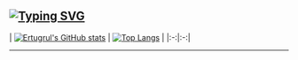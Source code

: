 [![Typing SVG](https://readme-typing-svg.herokuapp.com?font=Fira+Code&pause=1000&color=F76C24&width=435&lines=Welcome+to+my+world)](https://git.io/typing-svg)
---

| [![Ertugrul's GitHub stats](https://github-readme-stats.vercel.app/api?username=ErtugrulSoylu&layout=compact&hide=issues&theme=algolia)](https://github.com/anuraghazra/github-readme-stats) |
[![Top Langs](https://github-readme-stats.vercel.app/api/top-langs/?username=ErtugrulSoylu&layout=compact&theme=algolia)](https://github.com/anuraghazra/github-readme-stats) |
|:-:|:-:|

---
<!--
**ErtugrulSoylu/ErtugrulSoylu** is a ✨ _special_ ✨ repository because its `README.md` (this file) appears on your GitHub profile.

Here are some ideas to get you started:

- 🔭 I’m currently working on ...
- 🌱 I’m currently learning ...
- 👯 I’m looking to collaborate on ...
- 🤔 I’m looking for help with ...
- 💬 Ask me about ...
- 📫 How to reach me: ...
- 😄 Pronouns: ...
- ⚡ Fun fact: ...
-->
